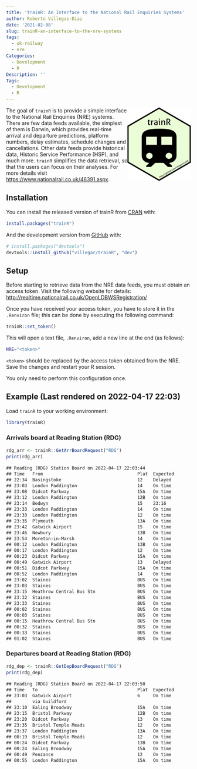 ```yaml
---
title: 'trainR: An Interface to the National Rail Enquiries Systems'
author: Roberto Villegas-Diaz
date: '2021-02-08'
slug: trainR-an-interface-to-the-nre-systems
tags:
  - uk-railway
  - nre
Categories:
  - Development
  - R
Description: ''
Tags:
  - Development
  - R
---
```


<img src="https://raw.githubusercontent.com/villegar/trainR/main/inst/images/logo.png" alt="logo" align="right" height=200px/>

The goal of `trainR` is to provide a simple interface to the 
National Rail Enquiries (NRE) systems. There are few data feeds 
available, the simplest of them is Darwin, which provides real-time 
arrival and departure predictions, platform numbers, delay estimates, 
schedule changes and cancellations. Other data feeds provide historical 
data, Historic Service Performance (HSP), and much more. `trainR` 
simplifies the data retrieval, so that the users can focus on their 
analyses. For more details visit 
https://www.nationalrail.co.uk/46391.aspx.

## Installation

You can install the released version of trainR from [CRAN](https://CRAN.R-project.org) with:

``` r
install.packages("trainR")
```

And the development version from [GitHub](https://github.com/) with:

``` r
# install.packages("devtools")
devtools::install_github("villegar/trainR", "dev")
```

## Setup
Before starting to retrieve data from the NRE data feeds, you must obtain an access token. 
Visit the following website for details: http://realtime.nationalrail.co.uk/OpenLDBWSRegistration/

Once you have received your access token, you have to store it in the `.Renviron` file; this can be 
done by executing the following command:


```r
trainR::set_token()
```

This will open a text file, `.Renviron`, add a new line at the end (as follows):

```bash
NRE="<token>"
```

`<token>` should be replaced by the access token obtained from the NRE. Save the changes and restart 
your R session.

You only need to perform this configuration once.

## Example (Last rendered on 2022-04-17 22:03)

Load `trainR` to your working environment:

```r
library(trainR)
```

### Arrivals board at Reading Station (RDG)


```r
rdg_arr <- trainR::GetArrBoardRequest("RDG")
print(rdg_arr)
```

```
## Reading (RDG) Station Board on 2022-04-17 22:03:44
## Time   From                                    Plat  Expected
## 22:34  Basingstoke                             12    Delayed
## 23:03  London Paddington                       14    On time
## 23:08  Didcot Parkway                          15A   On time
## 23:12  London Paddington                       12B   On time
## 23:14  Bedwyn                                  15    23:16
## 23:33  London Paddington                       14    On time
## 23:33  London Paddington                       12    On time
## 23:35  Plymouth                                13A   On time
## 23:42  Gatwick Airport                         15    On time
## 23:46  Newbury                                 13B   On time
## 23:54  Moreton-in-Marsh                        14    On time
## 00:12  London Paddington                       13B   On time
## 00:17  London Paddington                       12    On time
## 00:23  Didcot Parkway                          15A   On time
## 00:49  Gatwick Airport                         13    Delayed
## 00:51  Didcot Parkway                          15A   On time
## 00:52  London Paddington                       14    On time
## 23:02  Staines                                 BUS   On time
## 23:03  Staines                                 BUS   On time
## 23:15  Heathrow Central Bus Stn                BUS   On time
## 23:32  Staines                                 BUS   On time
## 23:33  Staines                                 BUS   On time
## 00:02  Staines                                 BUS   On time
## 00:03  Staines                                 BUS   On time
## 00:15  Heathrow Central Bus Stn                BUS   On time
## 00:32  Staines                                 BUS   On time
## 00:33  Staines                                 BUS   On time
## 01:02  Staines                                 BUS   On time
```

### Departures board at Reading Station (RDG)


```r
rdg_dep <- trainR::GetDepBoardRequest("RDG")
print(rdg_dep)
```

```
## Reading (RDG) Station Board on 2022-04-17 22:03:50
## Time   To                                      Plat  Expected
## 23:03  Gatwick Airport                         6     On time
##        via Guildford                           
## 23:10  Ealing Broadway                         15A   On time
## 23:15  Bristol Parkway                         12B   On time
## 23:20  Didcot Parkway                          13    On time
## 23:35  Bristol Temple Meads                    12    On time
## 23:37  London Paddington                       13A   On time
## 00:19  Bristol Temple Meads                    12    On time
## 00:24  Didcot Parkway                          13B   On time
## 00:24  Ealing Broadway                         15A   On time
## 00:49  Penzance                                12    On time
## 00:55  London Paddington                       15A   On time
```
